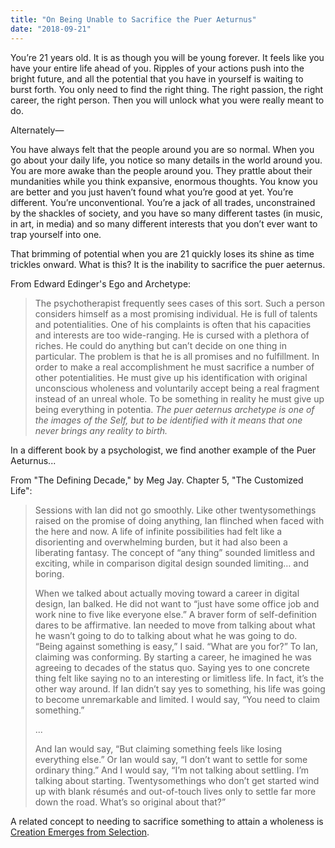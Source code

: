 ```yaml
---
title: "On Being Unable to Sacrifice the Puer Aeturnus"
date: "2018-09-21"
---
```


You’re 21 years old. It is as though you will be young forever. It feels like you have your entire life ahead of you. Ripples of your actions push into the bright future, and all the potential that you have in yourself is waiting to burst forth. You only need to find the right thing. The right passion, the right career, the right person. Then you will unlock what you were really meant to do.

Alternately—

You have always felt that the people around you are so normal. When you go about your daily life, you notice so many details in the world around you. You are more awake than the people around you. They prattle about their mundanities while you think expansive, enormous thoughts. You know you are better and you just haven’t found what you’re good at yet. You’re different. You’re unconventional. You’re a jack of all trades, unconstrained by the shackles of society, and you have so many different tastes (in music, in art, in media) and so many different interests that you don’t ever want to trap yourself into one.

That brimming of potential when you are 21 quickly loses its shine as time trickles onward. What is this? It is the inability to sacrifice the puer aeternus.

From Edward Edinger's Ego and Archetype:

> The psychotherapist frequently sees cases of this sort. Such a
> person considers himself as a most promising individual. He is full
> of talents and potentialities. One of his complaints is often that
> his capacities and interests are too wide-ranging. He is cursed with
> a plethora of riches. He could do anything but can’t decide on one
> thing in particular. The problem is that he is all promises and no
> fulfillment. In order to make a real accomplishment he must
> sacrifice a number of other potentialities. He must
> give up his identification with original unconscious wholeness and
> voluntarily accept being a real fragment instead of an unreal whole.
> To be something in reality he must give up being everything in
> potentia.
> _The puer aeternus archetype is one of the images of the Self, but
> to be identified with it means that one never brings any reality
> to birth._

In a different book by a psychologist, we find another example of the Puer Aeturnus...

From "The Defining Decade," by Meg Jay. Chapter 5, "The Customized Life":

> Sessions with Ian did not go smoothly. Like other twentysomethings
> raised on the promise of doing anything, Ian flinched when faced
> with the here and now. A life of infinite possibilities had felt
> like a disorienting and overwhelming burden, but it had also been a
> liberating fantasy. The concept of “any thing” sounded limitless and
> exciting, while in comparison digital design sounded limiting… and
> boring.
>
> When we talked about actually moving toward a career in
> digital design, Ian balked. He did not want to “just have some
> office job and work nine to five like everyone else.” A braver form
> of self-definition dares to be affirmative. Ian needed to move from
> talking about what he wasn’t going to do to talking about what he
> was going to do. “Being against something is easy,” I said. “What
> are you for?” To Ian, claiming was conforming. By starting a career,
> he imagined he was agreeing to decades of the status quo. Saying yes
> to one concrete thing felt like saying no to an interesting or
> limitless life. In fact, it’s the other way around. If Ian didn’t
> say yes to something, his life was going to become unremarkable and
> limited. I would say, “You need to claim something.”
>
> ...
>
> And Ian would say, “But claiming something feels like losing
> everything else.” Or Ian would say, “I don’t want to settle for some
> ordinary thing.” And I would say, “I’m not talking about settling.
> I’m talking about starting. Twentysomethings who don’t get started
> wind up with blank résumés and out-of-touch lives only to settle far
> more down the road. What’s so original about that?”

A related concept to needing to sacrifice something to attain a wholeness is [Creation Emerges from Selection](../creationemerges/).
